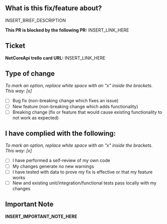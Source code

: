 ## What is this fix/feature about?
INSERT_BRIEF_DESCRIPTION

**This PR is blocked by the following PR:** INSERT_LINK_HERE

## Ticket
**NetCoreApi trello card URL:** INSERT_LINK_HERE

## Type of change
*To mark an option, replace white space with an "x" inside the brackets. This way: [x]*

- [ ] Bug fix (non-breaking change which fixes an issue)
- [ ] New feature (non-breaking change which adds functionality)
- [ ] Breaking change (fix or feature that would cause existing functionality to not work as expected)

## I have complied with the following:
*To mark an option, replace white space with an "x" inside the brackets. This way: [x]*

- [ ] I have performed a self-review of my own code
- [ ] My changes generate no new warnings
- [ ] I have tested with data to prove my fix is effective or that my feature works
- [ ] New and existing unit/integration/functional tests pass locally with my changes

## Important Note
**INSERT_IMPORTANT_NOTE_HERE**
